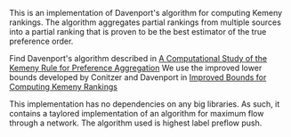 This is an implementation of Davenport's algorithm for computing Kemeny rankings.
The algorithm aggregates partial rankings from multiple sources into a partial
ranking that is proven to be the best estimator of the true preference order.

Find Davenport's algorithm described in
[A Computational Study of the Kemeny Rule for Preference Aggregation]()
We use the improved lower bounds developed by Conitzer and Davenport in
[Improved Bounds for Computing Kemeny Rankings]()

This implementation has no dependencies on any big libraries.
As such, it contains a taylored
implementation of an algorithm for maximum flow through a network.
The algorithm used is highest label preflow push.

